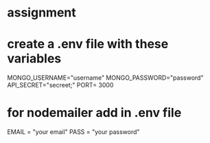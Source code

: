 # assignment

# create a .env file with these variables

MONGO_USERNAME="username"
MONGO_PASSWORD="password"
API_SECRET="secreet;"
PORT= 3000
# for nodemailer add in .env file
EMAIL = "your email"
PASS = "your password"